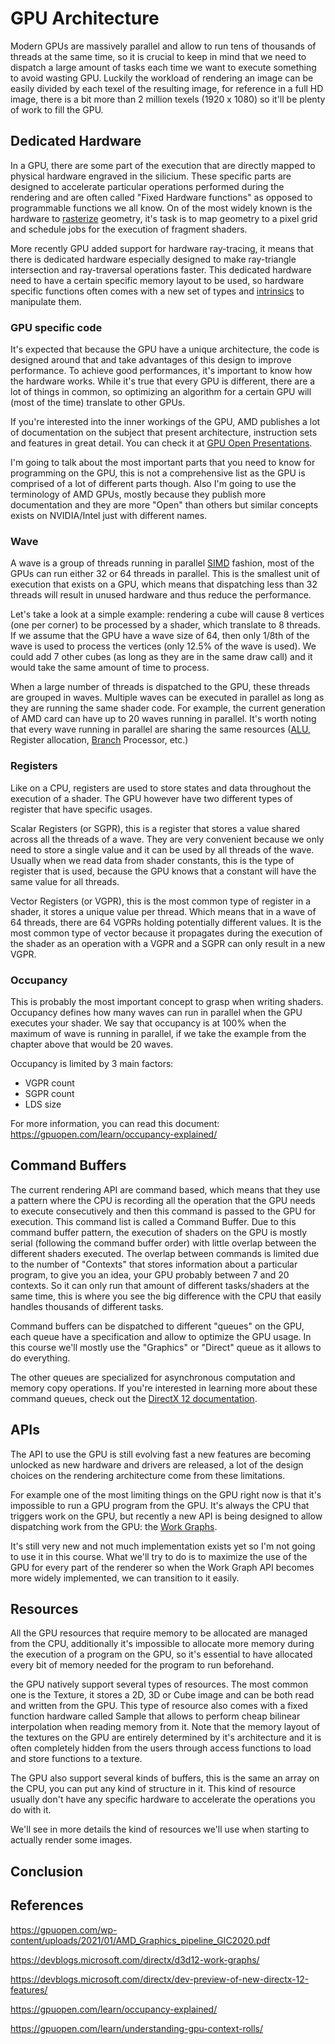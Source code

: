 # GPU Architecture

Modern GPUs are massively parallel and allow to run tens of thousands of threads at the same time, so it is crucial to keep in mind that we need to dispatch a large amount of tasks each time we want to execute something to avoid wasting GPU. Luckily the workload of rendering an image can be easily divided by each texel of the resulting image, for reference in a full HD image, there is a bit more than 2 million texels (1920 x 1080) so it'll be plenty of work to fill the GPU.

## Dedicated Hardware

In a GPU, there are some part of the execution that are directly mapped to physical hardware engraved in the silicium. These specific parts are designed to accelerate particular operations performed during the rendering and are often called "Fixed Hardware functions" as opposed to programmable functions we all know. On of the most widely known is the hardware to [rasterize](https://en.wikipedia.org/wiki/Rasterisation) geometry, it's task is to map geometry to a pixel grid and schedule jobs for the execution of fragment shaders.

More recently GPU added support for hardware ray-tracing, it means that there is dedicated hardware especially designed to make ray-triangle intersection and ray-traversal operations faster. This dedicated hardware need to have a certain specific memory layout to be used, so hardware specific functions often comes with a new set of types and [intrinsics](https://en.wikipedia.org/wiki/Intrinsic_function) to manipulate them.

### GPU specific code

It's expected that because the GPU have a unique architecture, the code is designed around that and take advantages of this design to improve performance. To achieve good performances, it's important to know how the hardware works. While it's true that every GPU is different, there are a lot of things in common, so optimizing an algorithm for a certain GPU will (most of the time) translate to other GPUs.

If you're interested into the inner workings of the GPU, AMD publishes a lot of documentation on the subject that present architecture, instruction sets and features in great detail. You can check it at [GPU Open Presentations](https://gpuopen.com/learn/presentations/).

I'm going to talk about the most important parts that you need to know for programming on the GPU, this is not a comprehensive list as the GPU is comprised of a lot of different parts though. Also I'm going to use the terminology of AMD GPUs, mostly because they publish more documentation and they are more "Open" than others but similar concepts exists on NVIDIA/Intel just with different names.

### Wave

A wave is a group of threads running in parallel [SIMD](https://fr.wikipedia.org/wiki/Single_instruction_multiple_data) fashion, most of the GPUs can run either 32 or 64 threads in parallel. This is the smallest unit of execution that exists on a GPU, which means that dispatching less than 32 threads will result in unused hardware and thus reduce the performance.

Let's take a look at a simple example: rendering a cube will cause 8 vertices (one per corner) to be processed by a shader, which translate to 8 threads. If we assume that the GPU have a wave size of 64, then only 1/8th of the wave is used to process the vertices (only 12.5% of the wave is used). We could add 7 other cubes (as long as they are in the same draw call) and it would take the same amount of time to process.

When a large number of threads is dispatched to the GPU, these threads are grouped in waves. Multiple waves can be executed in parallel as long as they are running the same shader code. For example, the current generation of AMD card can have up to 20 waves running in parallel. It's worth noting that every wave running in parallel are sharing the same resources ([ALU](https://en.wikipedia.org/wiki/Arithmetic_logic_unit), Register allocation, [Branch](https://en.wikipedia.org/wiki/Branch_(computer_science)) Processor, etc.)

### Registers

Like on a CPU, registers are used to store states and data throughout the execution of a shader. The GPU however have two different types of register that have specific usages.

Scalar Registers (or SGPR), this is a register that stores a value shared across all the threads of a wave. They are very convenient because we only need to store a single value and it can be used by all threads of the wave. Usually when we read data from shader constants, this is the type of register that is used, because the GPU knows that a constant will have the same value for all threads.

Vector Registers (or VGPR), this is the most common type of register in a shader, it stores a unique value per thread. Which means that in a wave of 64 threads, there are 64 VGPRs holding potentially different values. It is the most common type of vector because it propagates during the execution of the shader as an operation with a VGPR and a SGPR can only result in a new VGPR.

### Occupancy

This is probably the most important concept to grasp when writing shaders. Occupancy defines how many waves can run in parallel when the GPU executes your shader. We say that occupancy is at 100% when the maximum of wave is running in parallel, if we take the example from the chapter above that would be 20 waves.

Occupancy is limited by 3 main factors:

- VGPR count
- SGPR count
- LDS size

For more information, you can read this document: https://gpuopen.com/learn/occupancy-explained/

## Command Buffers

The current rendering API are command based, which means that they use a pattern where the CPU is recording all the operation that the GPU needs to execute consecutively and then this command is passed to the GPU for execution. This command list is called a Command Buffer. Due to this command buffer pattern, the execution of shaders on the GPU is mostly serial (following the command buffer order) with little overlap between the different shaders executed. The overlap between commands is limited due to the number of "Contexts" that stores information about a particular program, to give you an idea, your GPU probably between 7 and 20 contexts. So it can only run that amount of different tasks/shaders at the same time, this is where you see the big difference with the CPU that easily handles thousands of different tasks.

Command buffers can be dispatched to different "queues" on the GPU, each queue have a specification and allow to optimize the GPU usage. In this course we'll mostly use the "Graphics" or "Direct" queue as it allows to do everything.

The other queues are specialized for asynchronous computation and memory copy operations. If you're interested in learning more about these command queues, check out the [DirectX 12 documentation](https://learn.microsoft.com/en-us/windows/win32/direct3d12/executing-and-synchronizing-command-lists).

## APIs

The API to use the GPU is still evolving fast a new features are becoming unlocked as new hardware and drivers are released, a lot of the design choices on the rendering architecture come from these limitations.

For example one of the most limiting things on the GPU right now is that it's impossible to run a GPU program from the GPU. It's always the CPU that triggers work on the GPU, but recently a new API is being designed to allow dispatching work from the GPU: the [Work Graphs](https://devblogs.microsoft.com/directx/d3d12-work-graphs/).

It's still very new and not much implementation exists yet so I'm not going to use it in this course. What we'll try to do is to maximize the use of the GPU for every part of the renderer so when the Work Graph API becomes more widely implemented, we can transition to it easily.

## Resources

All the GPU resources that require memory to be allocated are managed from the CPU, additionally it's impossible to allocate more memory during the execution of a program on the GPU, so it's essential to have allocated every bit of memory needed for the program to run beforehand.

the GPU natively support several types of resources. The most common one is the Texture, it stores a 2D, 3D or Cube image and can be both read and written from the GPU. This type of resource also comes with a fixed function hardware called Sample that allows to perform cheap bilinear interpolation when reading memory from it. Note that the memory layout of the textures on the GPU are entirely determined by it's architecture and it is often completely hidden from the users through access functions to load and store functions to a texture.

The GPU also support several kinds of buffers, this is the same an array on the CPU, you can put any kind of structure in it. This kind of resource usually don't have any specific hardware to accelerate the operations you do with it.

We'll see in more details the kind of resources we'll use when starting to actually render some images.

## Conclusion

## References

https://gpuopen.com/wp-content/uploads/2021/01/AMD_Graphics_pipeline_GIC2020.pdf

https://devblogs.microsoft.com/directx/d3d12-work-graphs/

https://devblogs.microsoft.com/directx/dev-preview-of-new-directx-12-features/

https://gpuopen.com/learn/occupancy-explained/

https://gpuopen.com/learn/understanding-gpu-context-rolls/

